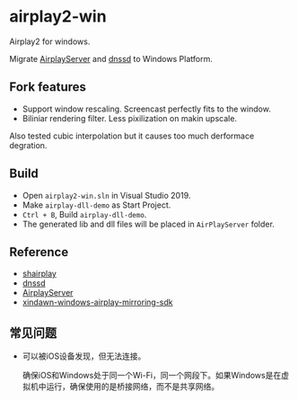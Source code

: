 # airplay2-win
Airplay2 for windows.

Migrate [AirplayServer](https://github.com/KqSMea8/AirplayServer) and [dnssd](https://github.com/jevinskie/mDNSResponder) to Windows Platform.

## Fork features
- Support window rescaling. Screencast perfectly fits to the window.
- Biliniar rendering filter. Less pixilization on makin upscale.

Also tested cubic interpolation but it causes too much derformace degration.

## Build

- Open `airplay2-win.sln` in Visual Studio 2019.
- Make `airplay-dll-demo` as Start Project.
- `Ctrl + B`, Build `airplay-dll-demo`.
- The generated lib and dll files will be placed in `AirPlayServer` folder.

## Reference

- [shairplay](https://github.com/juhovh/shairplay) 
- [dnssd](https://github.com/jevinskie/mDNSResponder)
- [AirplayServer](https://github.com/KqSMea8/AirplayServer)
- [xindawn-windows-airplay-mirroring-sdk](https://github.com/xindawndev/xindawn-windows-airplay-mirroring-sdk)


## 常见问题

- 可以被iOS设备发现，但无法连接。

  确保iOS和Windows处于同一个Wi-Fi，同一个网段下。如果Windows是在虚拟机中运行，确保使用的是桥接网络，而不是共享网络。
  